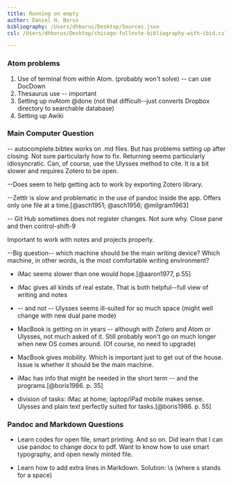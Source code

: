```yaml
---
title: Running on empty
author: Daniel H. Borus
bibliography: /Users/dhborus/Desktop/Sources.json
csl: /Users/dhborus/Desktop/chicago-fullnote-bibliography-with-ibid.csl

---
```


### Atom problems


1. Use of terminal from within Atom. (probably won't solve) -- can use DocDown
2. Thesaurus use -- important
3. Setting up nvAtom @done (not that difficult--just converts Dropbox directory to searchable database)
4. Setting up Awiki


### Main Computer Question


-- autocomplete.bibtex works on .md files. But has problems setting up after closing. Not sure particularly how to fix. Returning seems particularly idiosyncratic. Can, of course, use the Ulysses method to cite. It is a bit slower and requires Zotero to be open.

--Does seem to help getting acb to work by exporting Zotero library.

--Zettlr is slow and problematic in the use of pandoc inside the app. Offers only one file at a time.[@asch1951; @asch1956; @milgram1963]

-- Git Hub sometimes does not register changes. Not sure why. Close pane and then control-shift-9


Important to work with notes and projects properly.

--Big question-- which machine should be the main writing device? Which machine, in other words, is the most comfortable writing environment?

- iMac seems slower than one would hope.[@aaron1977, p.55]

- iMac gives all kinds of real estate. That is both helpful--full view of writing and notes  
- -- and not -- Ulysses seems ill-suited for so much space (might well change with new dual pane mode)

- MacBook is getting on in years -- although with Zotero and Atom or Ulysses, not much asked of it. Still probably won't go on much longer when new OS comes around. (Of course, no need to upgrade)

- MacBook gives mobility. Which is important just to get out of the house. Issue is whether it should be the main machine.

- iMac has info that might be needed in the short term -- and the programs.[@boris1986. p. 35]

- division of tasks: iMac at home; laptop/iPad mobile makes sense. Ulysses and plain text perfectly suited for tasks.[@boris1986. p. 55]


### Pandoc and Markdown Questions

- Learn codes for open file, smart printing. And so on. Did learn that I can use pandoc to change docx to pdf. Want to know how to use smart typography, and open newly minted file.   

- Learn how to add extra lines in Markdown. Solution: \s (where s stands for a space)
